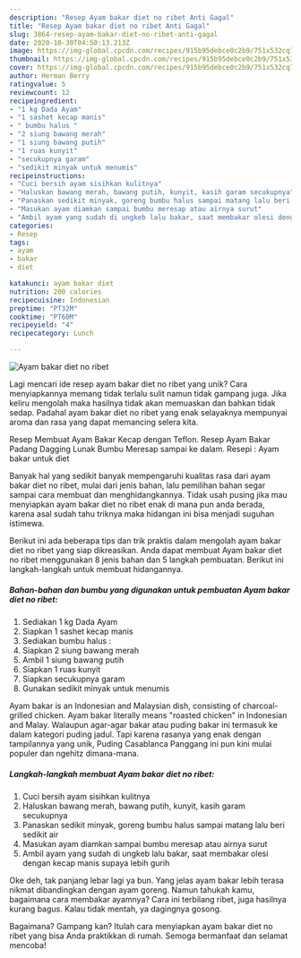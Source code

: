 ```yaml
---
description: "Resep Ayam bakar diet no ribet Anti Gagal"
title: "Resep Ayam bakar diet no ribet Anti Gagal"
slug: 3864-resep-ayam-bakar-diet-no-ribet-anti-gagal
date: 2020-10-30T04:50:13.213Z
image: https://img-global.cpcdn.com/recipes/915b95debce0c2b9/751x532cq70/ayam-bakar-diet-no-ribet-foto-resep-utama.jpg
thumbnail: https://img-global.cpcdn.com/recipes/915b95debce0c2b9/751x532cq70/ayam-bakar-diet-no-ribet-foto-resep-utama.jpg
cover: https://img-global.cpcdn.com/recipes/915b95debce0c2b9/751x532cq70/ayam-bakar-diet-no-ribet-foto-resep-utama.jpg
author: Herman Berry
ratingvalue: 5
reviewcount: 12
recipeingredient:
- "1 kg Dada Ayam"
- "1 sashet kecap manis"
- " bumbu halus "
- "2 siung bawang merah"
- "1 siung bawang putih"
- "1 ruas kunyit"
- "secukupnya garam"
- "sedikit minyak untuk menumis"
recipeinstructions:
- "Cuci bersih ayam sisihkan kulitnya"
- "Haluskan bawang merah, bawang putih, kunyit, kasih garam secukupnya"
- "Panaskan sedikit minyak, goreng bumbu halus sampai matang lalu beri sedikit air"
- "Masukan ayam diamkan sampai bumbu meresap atau airnya surut"
- "Ambil ayam yang sudah di ungkeb lalu bakar, saat membakar olesi dengan kecap manis supaya lebih gurih"
categories:
- Resep
tags:
- ayam
- bakar
- diet

katakunci: ayam bakar diet 
nutrition: 200 calories
recipecuisine: Indonesian
preptime: "PT32M"
cooktime: "PT60M"
recipeyield: "4"
recipecategory: Lunch

---
```



![Ayam bakar diet no ribet](https://img-global.cpcdn.com/recipes/915b95debce0c2b9/751x532cq70/ayam-bakar-diet-no-ribet-foto-resep-utama.jpg)

Lagi mencari ide resep ayam bakar diet no ribet yang unik? Cara menyiapkannya memang tidak terlalu sulit namun tidak gampang juga. Jika keliru mengolah maka hasilnya tidak akan memuaskan dan bahkan tidak sedap. Padahal ayam bakar diet no ribet yang enak selayaknya mempunyai aroma dan rasa yang dapat memancing selera kita.

Resep Membuat Ayam Bakar Kecap dengan Teflon. Resep Ayam Bakar Padang Dagging Lunak Bumbu Meresap sampai ke dalam. Resepi : Ayam bakar untuk diet

Banyak hal yang sedikit banyak mempengaruhi kualitas rasa dari ayam bakar diet no ribet, mulai dari jenis bahan, lalu pemilihan bahan segar sampai cara membuat dan menghidangkannya. Tidak usah pusing jika mau menyiapkan ayam bakar diet no ribet enak di mana pun anda berada, karena asal sudah tahu triknya maka hidangan ini bisa menjadi suguhan istimewa.


Berikut ini ada beberapa tips dan trik praktis dalam mengolah ayam bakar diet no ribet yang siap dikreasikan. Anda dapat membuat Ayam bakar diet no ribet menggunakan 8 jenis bahan dan 5 langkah pembuatan. Berikut ini langkah-langkah untuk membuat hidangannya.

<!--inarticleads1-->

##### Bahan-bahan dan bumbu yang digunakan untuk pembuatan Ayam bakar diet no ribet:

1. Sediakan 1 kg Dada Ayam
1. Siapkan 1 sashet kecap manis
1. Sediakan  bumbu halus :
1. Siapkan 2 siung bawang merah
1. Ambil 1 siung bawang putih
1. Siapkan 1 ruas kunyit
1. Siapkan secukupnya garam
1. Gunakan sedikit minyak untuk menumis


Ayam bakar is an Indonesian and Malaysian dish, consisting of charcoal-grilled chicken. Ayam bakar literally means &#34;roasted chicken&#34; in Indonesian and Malay. Walaupun agar-agar bakar atau puding bakar ini termasuk ke dalam kategori puding jadul. Tapi karena rasanya yang enak dengan tampilannya yang unik, Puding Casablanca Panggang ini pun kini mulai populer dan ngehitz dimana-mana. 

<!--inarticleads2-->

##### Langkah-langkah membuat Ayam bakar diet no ribet:

1. Cuci bersih ayam sisihkan kulitnya
1. Haluskan bawang merah, bawang putih, kunyit, kasih garam secukupnya
1. Panaskan sedikit minyak, goreng bumbu halus sampai matang lalu beri sedikit air
1. Masukan ayam diamkan sampai bumbu meresap atau airnya surut
1. Ambil ayam yang sudah di ungkeb lalu bakar, saat membakar olesi dengan kecap manis supaya lebih gurih


Oke deh, tak panjang lebar lagi ya bun. Yang jelas ayam bakar lebih terasa nikmat dibandingkan dengan ayam goreng. Namun tahukah kamu, bagaimana cara membakar ayamnya? Cara ini terbilang ribet, juga hasilnya kurang bagus. Kalau tidak mentah, ya dagingnya gosong. 

Bagaimana? Gampang kan? Itulah cara menyiapkan ayam bakar diet no ribet yang bisa Anda praktikkan di rumah. Semoga bermanfaat dan selamat mencoba!
